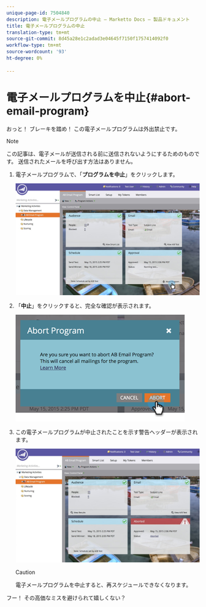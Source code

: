 ```yaml
---
unique-page-id: 7504840
description: 電子メールプログラムの中止 — Marketto Docs — 製品ドキュメント
title: 電子メールプログラムの中止
translation-type: tm+mt
source-git-commit: 8d45a28e1c2adad3e04645f7150f1757414092f0
workflow-type: tm+mt
source-wordcount: '93'
ht-degree: 0%

---
```



# 電子メールプログラムを中止{#abort-email-program}

おっと！ ブレーキを踏め！ この電子メールプログラムは外出禁止です。

>[!NOTE]
>
>この記事は、電子メールが送信される前に送信されないようにするためのものです。 送信されたメールを呼び出す方法はありません。

1. 電子メールプログラムで、「**プログラムを中止**」をクリックします。

   ![](assets/dashboardleads.jpg)

1. 「**中止**」をクリックすると、完全な確認が表示されます。

   ![](assets/image2015-5-20-15-3a24-3a35.png)

1. この電子メールプログラムが中止されたことを示す警告ヘッダーが表示されます。

   ![](assets/dashboardleadchange2.jpg)

   >[!CAUTION]
   >
   >電子メールプログラムを中止すると、再スケジュールできなくなります。

フー！ その高価なミスを避けられて嬉しくない？
